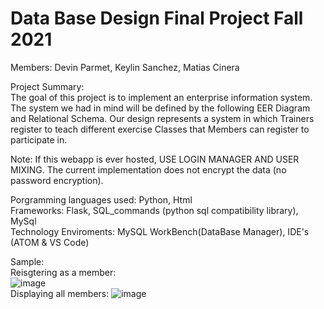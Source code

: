 # Data Base Design Final Project Fall 2021  
Members: Devin Parmet, Keylin Sanchez, Matias Cinera   

Project Summary:   
The goal of this project is to implement an enterprise information system. The system we had in mind will be defined by the following EER Diagram and Relational Schema. Our design represents a system in which Trainers register to teach different exercise Classes that Members can register to participate in.

Note: If this webapp is ever hosted, USE LOGIN MANAGER AND USER MIXING. The current implementation does not encrypt the data (no password encryption).

Porgramming languages used: Python, Html  
Frameworks: Flask, SQL_commands (python sql compatibility library), MySql  
Technology Enviroments: MySQL WorkBench(DataBase Manager), IDE's (ATOM & VS Code)  

Sample:  
Reisgtering as a member:  
![image](https://user-images.githubusercontent.com/64340009/140262569-5a5e080d-1925-4b64-ab18-90d1f6a6dd47.png)  
Displaying all members: 
![image](https://user-images.githubusercontent.com/64340009/140262583-03e15d1a-f3f7-4559-bd46-8a1f10a3ea65.png)  
